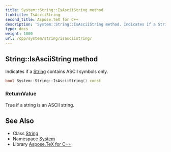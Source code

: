 ```yaml
---
title: System::String::IsAsciiString method
linktitle: IsAsciiString
second_title: Aspose.TeX for C++
description: 'System::String::IsAsciiString method. Indicates if a String contains ASCII symbols only in C++.'
type: docs
weight: 1800
url: /cpp/system/string/isasciistring/
---
```

## String::IsAsciiString method


Indicates if a [String](../) contains ASCII symbols only.

```cpp
bool System::String::IsAsciiString() const
```


### ReturnValue

True if a string is an ASCII string.

## See Also

* Class [String](../)
* Namespace [System](../../)
* Library [Aspose.TeX for C++](../../../)
